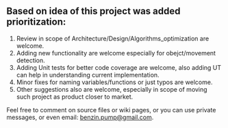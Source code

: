 ## Based on idea of this project was added prioritization:
1. Review in scope of Architecture/Design/Algorithms_optimization are welcome.
2. Adding new functionality are welcome especially for obejct/movement detection.
3. Adding Unit tests for better code coverage are welcome, also adding UT can help in understanding current implementation.
4. Minor fixes for naming variables/functions or just typos are welcome.
5. Other suggestions also are welcome, especially in scope of moving such project as product closer to market.

Feel free to comment on source files or wiki pages, or you can use private messages, or even email: benzin.pump@gmail.com.
